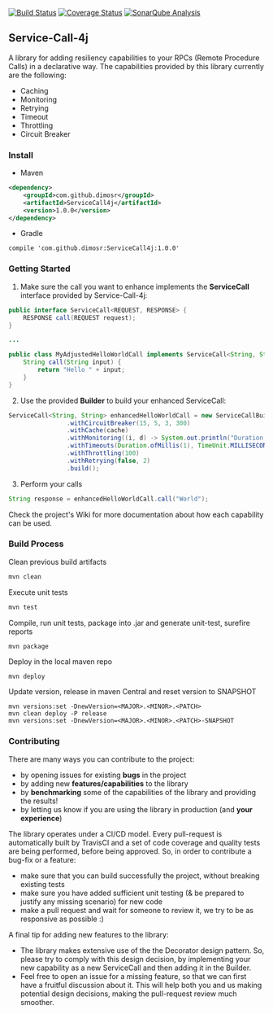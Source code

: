 [![Build Status](https://travis-ci.org/dimosr/service-call-4j.svg?branch=master)](https://travis-ci.org/dimosr/service-call-4j)
[![Coverage Status](https://coveralls.io/repos/github/dimosr/service-call-4j/badge.svg?branch=master)](https://coveralls.io/github/dimosr/service-call-4j?branch=master)
[![SonarQube Analysis](https://sonarcloud.io/api/badges/gate?key=com.dimosr%3AServiceCall4j)](https://sonarcloud.io/dashboard/index/com.dimosr%3AServiceCall4j)

## Service-Call-4j

A library for adding resiliency capabilities to your RPCs (Remote Procedure Calls) in a declarative way. The capabilities provided by this library currently are the following:
* Caching
* Monitoring
* Retrying
* Timeout
* Throttling
* Circuit Breaker

### Install
* Maven
```xml
<dependency>
    <groupId>com.github.dimosr</groupId>
    <artifactId>ServiceCall4j</artifactId>
    <version>1.0.0</version>
</dependency>
```
* Gradle
```
compile 'com.github.dimosr:ServiceCall4j:1.0.0'
```

### Getting Started

1. Make sure the call you want to enhance implements the **ServiceCall** interface provided by Service-Call-4j:
```java
public interface ServiceCall<REQUEST, RESPONSE> {
    RESPONSE call(REQUEST request);
}

...

public class MyAdjustedHelloWorldCall implements ServiceCall<String, String> {
	String call(String input) {
		return "Hello " + input;
	}
}
```

2. Use the provided **Builder** to build your enhanced ServiceCall:
```java
ServiceCall<String, String> enhancedHelloWorldCall = new ServiceCallBuilder<>(new MyAdjustedHelloWorldCall())
                .withCircuitBreaker(15, 5, 3, 300)
                .withCache(cache)
                .withMonitoring((i, d) -> System.out.println("Duration: " + d.toMillis()))
                .withTimeouts(Duration.ofMillis(1), TimeUnit.MILLISECONDS, Executors.newFixedThreadPool(10))
                .withThrottling(100)
                .withRetrying(false, 2)
                .build();
```

3. Perform your calls
```java
String response = enhancedHelloWorldCall.call("World");
```

Check the project's Wiki for more documentation about how each capability can be used.

### Build Process

Clean previous build artifacts
```sh
mvn clean
```

Execute unit tests
```sh
mvn test
```

Compile, run unit tests, package into .jar and generate unit-test, surefire reports
```sh
mvn package
```

Deploy in the local maven repo
```
mvn deploy
```

Update version, release in maven Central and reset version to SNAPSHOT
```
mvn versions:set -DnewVersion=<MAJOR>.<MINOR>.<PATCH>
mvn clean deploy -P release
mvn versions:set -DnewVersion=<MAJOR>.<MINOR>.<PATCH>-SNAPSHOT
```


### Contributing

There are many ways you can contribute to the project:
* by opening issues for existing **bugs** in the project
* by adding new **features/capabilities** to the library
* by **benchmarking** some of the capabilities of the library and providing the results!
* by letting us know if you are using the library in production (and **your experience**)

The library operates under a CI/CD model. Every pull-request is automatically built by TravisCI and a set of code coverage and quality tests are being performed, before being approved. So, in order to contribute a bug-fix or a feature:
* make sure that you can build successfully the project, without breaking existing tests
* make sure you have added sufficient unit testing (& be prepared to justify any missing scenario) for new code
* make a pull request and wait for someone to review it, we try to be as responsive as possible :)

A final tip for adding new features to the library:
* The library makes extensive use of the the Decorator design pattern. So, please try to comply with this design decision, by implementing your new capability as a new ServiceCall and then adding it in the Builder.
* Feel free to open an issue for a missing feature, so that we can first have a fruitful discussion about it. This will help both you and us making potential design decisions, making the pull-request review much smoother.